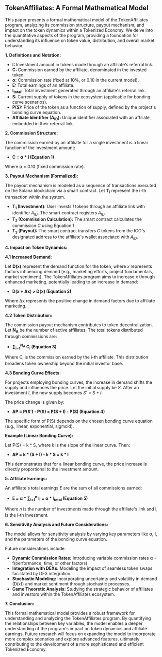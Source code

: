 ## TokenAffiliates: A Formal Mathematical Model

This paper presents a formal mathematical model of the TokenAffiliates program, analyzing its commission structure, payout mechanism, and impact on the token dynamics within a Tokenized Economy. We delve into the quantitative aspects of the program, providing a foundation for understanding its influence on token value, distribution, and overall market behavior.

**1. Definitions and Notation:**

* **I:** Investment amount in tokens made through an affiliate's referral link.
* **C:** Commission earned by the affiliate, denominated in the invested token.
* **α:** Commission rate (fixed at 10%, or 0.10 in the current model).
* **E:** Total earnings of an affiliate.
* **I<sub>total</sub>:** Total investment generated through an affiliate's referral link.
* **S:** Current supply of tokens in the ecosystem (applicable for bonding curve scenarios).
* **P(S):** Price of the token as a function of supply, defined by the project's bonding curve equation.
* **Affiliate Identifier (A<sub>ID</sub>):** Unique identifier associated with an affiliate, embedded in their referral link.

**2. Commission Structure:**

The commission earned by an affiliate for a single investment is a linear function of the investment amount:

* **C = α * I  (Equation 1)**

Where α = 0.10 (fixed commission rate).

**3. Payout Mechanism (Formalized):**

The payout mechanism is modeled as a sequence of transactions executed on the Solana blockchain via a smart contract. Let **T<sub>i</sub>** represent the i-th transaction within the system.

* **T<sub>1</sub> (Investment):** User invests *I* tokens through an affiliate link with identifier *A<sub>ID</sub>*. The smart contract registers *A<sub>ID</sub>*.
* **T<sub>2</sub> (Commission Calculation):** The smart contract calculates the commission *C* using Equation 1.
* **T<sub>3</sub> (Payout):** The smart contract transfers *C* tokens from the ICO's designated address to the affiliate's wallet associated with *A<sub>ID</sub>*.

**4. Impact on Token Dynamics:**

**4.1 Increased Demand:**

Let **D(x)** represent the demand function for the token, where *x* represents factors influencing demand (e.g., marketing efforts, project fundamentals, market sentiment). The TokenAffiliates program aims to increase *x* through enhanced marketing, potentially leading to an increase in demand:

* **D(x + Δx) > D(x)  (Equation 2)**

Where Δx represents the positive change in demand factors due to affiliate marketing.

**4.2 Token Distribution:**

The commission payout mechanism contributes to token decentralization. Let **N<sub>A</sub>** be the number of active affiliates. The total tokens distributed through commissions are:

* **∑<sub>i=1</sub><sup>N<sub>A</sub></sup> C<sub>i</sub>  (Equation 3)**

Where C<sub>i</sub> is the commission earned by the i-th affiliate. This distribution broadens token ownership beyond the initial investor base.

**4.3 Bonding Curve Effects:**

For projects employing bonding curves, the increase in demand shifts the supply and influences the price. Let the initial supply be *S*. After an investment *I*, the new supply becomes *S' = S + I*.

The price change is given by:

* **ΔP = P(S') - P(S) = P(S + I) - P(S)  (Equation 4)**

The specific form of P(S) depends on the chosen bonding curve equation (e.g., linear, exponential, sigmoid).

**Example (Linear Bonding Curve):**

Let P(S) = k * S, where k is the slope of the linear curve. Then:

* **ΔP = k * (S + I) - k * S = k * I**

This demonstrates that for a linear bonding curve, the price increase is directly proportional to the investment amount.

**5. Affiliate Earnings:**

An affiliate's total earnings *E* are the sum of all commissions earned:

* **E = α * ∑<sub>i=1</sub><sup>n</sup> I<sub>i</sub> = α * I<sub>total</sub>  (Equation 5)**

Where *n* is the number of investments made through the affiliate's link and I<sub>i</sub> is the i-th investment.

**6. Sensitivity Analysis and Future Considerations:**

The model allows for sensitivity analysis by varying key parameters like α, I, and the parameters of the bonding curve equation.

Future considerations include:

* **Dynamic Commission Rates:** Introducing variable commission rates α = f(performance, time, or other factors).
* **Integration with DEXs:** Modeling the impact of seamless token swaps facilitated by DEX integration.
* **Stochastic Modeling:** Incorporating uncertainty and volatility in demand (D(x)) and market sentiment through stochastic processes.
* **Game Theoretic Analysis:** Studying the strategic behavior of affiliates and investors within the TokenAffiliates ecosystem.

**7. Conclusion:**

This formal mathematical model provides a robust framework for understanding and analyzing the TokenAffiliates program. By quantifying the relationships between key variables, the model enables a deeper understanding of the program's impact on token dynamics and affiliate earnings. Future research will focus on expanding the model to incorporate more complex scenarios and explore advanced features, ultimately contributing to the development of a more sophisticated and efficient Tokenized Economy.
